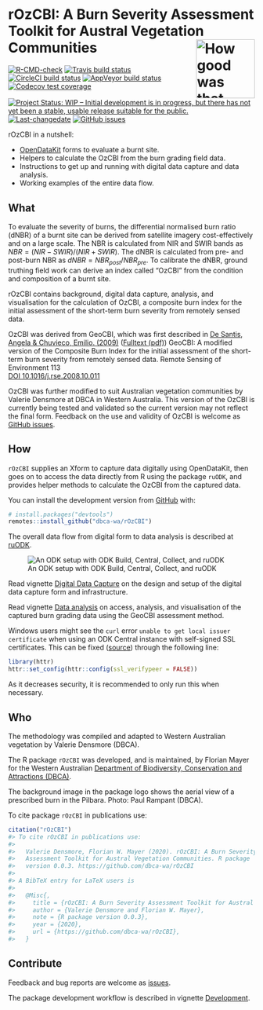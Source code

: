 
<!-- README.md is generated from README.Rmd. Please edit that file -->

# rOzCBI: A Burn Severity Assessment Toolkit for Austral Vegetation Communities <img src="man/figures/rOzCBI.png" align="right" alt="How good was that burn?" width="120" />

<!-- badges: start -->

[![R-CMD-check](https://github.com/dbca-wa/rOzCBI/workflows/R-CMD-check/badge.svg?branch=master)](https://github.com/dbca-wa/rOzCBI/actions)
[![Travis build
status](https://travis-ci.org/dbca-wa/rOzCBI.svg?branch=master)](https://travis-ci.org/dbca-wa/rOzCBI)
[![CircleCI build
status](https://circleci.com/gh/dbca-wa/rOzCBI/tree/master.svg?style=svg)](https://circleci.com/gh/dbca-wa/rOzCBI/tree/master)
[![AppVeyor build
status](https://ci.appveyor.com/api/projects/status/github/dbca-wa/rOzCBI?branch=master&svg=true)](https://ci.appveyor.com/project/florianm/rOzCBI)
[![Codecov test
coverage](https://codecov.io/gh/dbca-wa/rOzCBI/branch/master/graph/badge.svg)](https://codecov.io/gh/dbca-wa/rOzCBI?branch=master)
[![Project Status: WIP – Initial development is in progress, but there
has not yet been a stable, usable release suitable for the
public.](https://www.repostatus.org/badges/latest/wip.svg)](https://www.repostatus.org/#wip)
[![Last-changedate](https://img.shields.io/github/last-commit/dbca-wa/rOzCBI.svg)](https://github.com/dbca-wa/rOzCBI/commits/master)
[![GitHub
issues](https://img.shields.io/github/issues/dbca-wa/rOzCBI.svg?style=popout)](https://github.com/dbca-wa/rOzCBI/issues/)
<!-- badges: end -->

rOzCBI in a nutshell:

- [OpenDataKit](https://opendatakit.org/) forms to evaluate a burnt
  site.
- Helpers to calculate the OzCBI from the burn grading field data.
- Instructions to get up and running with digital data capture and data
  analysis.
- Working examples of the entire data flow.

## What

To evaluate the severity of burns, the differential normalised burn
ratio (dNBR) of a burnt site can be derived from satellite imagery
cost-effectively and on a large scale. The NBR is calculated from NIR
and SWIR bands as $NBR = (NIR - SWIR) / (NIR + SWIR)$. The dNBR is
calculated from pre- and post-burn NBR as
$dNBR = NBR_{post} / NBR_{pre}$. To calibrate the dNBR, ground truthing
field work can derive an index called “OzCBI” from the condition and
composition of a burnt site.

rOzCBI contains background, digital data capture, analysis, and
visualisation for the calculation of OzCBI, a composite burn index for
the initial assessment of the short-term burn severity from remotely
sensed data.

OzCBI was derived from GeoCBI, which was first described in [De Santis,
Angela & Chuvieco, Emilio.
(2009)](https://doi.org/10.1016/j.rse.2008.10.011) ([Fulltext
(pdf)](https://www.researchgate.net/publication/229043914_GeoCBI_A_modified_version_of_the_Composite_Burn_Index_for_the_initial_assessment_of_the_short-term_burn_severity_from_remotely_sensed_data))
GeoCBI: A modified version of the Composite Burn Index for the initial
assessment of the short-term burn severity from remotely sensed data.
Remote Sensing of Environment 113  
[DOI
10.1016/j.rse.2008.10.011](https://www.sciencedirect.com/science/article/abs/pii/S0034425708003246)

OzCBI was further modified to suit Australian vegetation communities by
Valerie Densmore at DBCA in Western Australia. This version of the OzCBI
is currently being tested and validated so the current version may not
reflect the final form. Feedback on the use and validity of OzCBI is
welcome as [GitHub issues](https://github.com/dbca-wa/rOzCBI/issues).

## How

`rOzCBI` supplies an Xform to capture data digitally using OpenDataKit,
then goes on to access the data directly from R using the package
`ruODK`, and provides helper methods to calculate the OzCBI from the
captured data.

You can install the development version from
[GitHub](https://github.com/) with:

``` r
# install.packages("devtools")
remotes::install_github("dbca-wa/rOzCBI")
```

The overall data flow from digital form to data analysis is described at
[ruODK](https://dbca-wa.github.io/ruODK/index.html).

<figure>
<img
src="https://www.lucidchart.com/publicSegments/view/952c1350-3003-48c1-a2c8-94bad74cdb46/image.png"
alt="An ODK setup with ODK Build, Central, Collect, and ruODK" />
<figcaption aria-hidden="true">An ODK setup with ODK Build, Central,
Collect, and ruODK</figcaption>
</figure>

Read vignette [Digital Data
Capture](https://dbca-wa.github.io/rOzCBI/articles/forms.html) on the
design and setup of the digital data capture form and infrastructure.

Read vignette [Data
analysis](https://dbca-wa.github.io/rOzCBI/articles/analysis.html) on
access, analysis, and visualisation of the captured burn grading data
using the GeoCBI assessment method.

Windows users might see the `curl` error
`unable to get local issuer certificate` when using an ODK Central
instance with self-signed SSL certificates. This can be fixed
([source](https://stackoverflow.com/a/54660072/2813717)) through the
following line:

``` r
library(httr)
httr::set_config(httr::config(ssl_verifypeer = FALSE))
```

As it decreases security, it is recommended to only run this when
necessary.

## Who

The methodology was compiled and adapted to Western Australian
vegetation by Valerie Densmore (DBCA).

The R package `rOzCBI` was developed, and is maintained, by Florian
Mayer for the Western Australian [Department of Biodiversity,
Conservation and Attractions (DBCA)](https://www.dbca.wa.gov.au/).

The background image in the package logo shows the aerial view of a
prescribed burn in the Pilbara. Photo: Paul Rampant (DBCA).

To cite package `rOzCBI` in publications use:

``` r
citation("rOzCBI")
#> To cite rOzCBI in publications use:
#> 
#>   Valerie Densmore, Florian W. Mayer (2020). rOzCBI: A Burn Severity
#>   Assessment Toolkit for Austral Vegetation Communities. R package
#>   version 0.0.3. https://github.com/dbca-wa/rOzCBI
#> 
#> A BibTeX entry for LaTeX users is
#> 
#>   @Misc{,
#>     title = {rOzCBI: A Burn Severity Assessment Toolkit for Austral Vegetation Communities},
#>     author = {Valerie Densmore and Florian W. Mayer},
#>     note = {R package version 0.0.3},
#>     year = {2020},
#>     url = {https://github.com/dbca-wa/rOzCBI},
#>   }
```

## Contribute

Feedback and bug reports are welcome as
[issues](https://github.com/dbca-wa/rOzCBI/issues).

The package development workflow is described in vignette
[Development](https://dbca-wa.github.io/rOzCBI/articles/dev.html).
